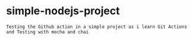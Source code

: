 # simple-nodejs-project

``Testing the Github action in a simple project as i learn Git Actions and Testing with mocha and chai``

